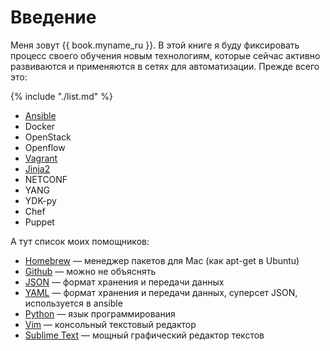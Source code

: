 # Введение

Меня зовут {{ book.myname_ru }}. В этой книге я буду фиксировать процесс своего обучения новым технологиям, которые сейчас активно развиваются и применяются в сетях для автоматизации. Прежде всего это:

{% include "./list.md" %}

* [Ansible](ansible/README.md)
* Docker
* OpenStack
* Openflow
* [Vagrant](vagrant/README.md)
* [Jinja2](jinja2/README.md)
* NETCONF
* YANG
* YDK-py
* Chef
* Puppet

А тут список моих помощников:

* [Homebrew](https://brew.sh/) — менеджер пакетов для Mac (как apt-get в Ubuntu)
* [Github](https://github.com) — можно не объяснять
* [JSON](https://en.wikipedia.org/wiki/JSON) — формат хранения и передачи данных
* [YAML](https://en.wikipedia.org/wiki/YAML) — формат хранения и передачи данных, суперсет JSON, используется в ansible
* [Python](https://www.python.org/) — язык программирования
* [Vim](http://www.vim.org/) — консольный текстовый редактор
* [Sublime Text](https://www.sublimetext.com/) — мощный графический редактор текстов



